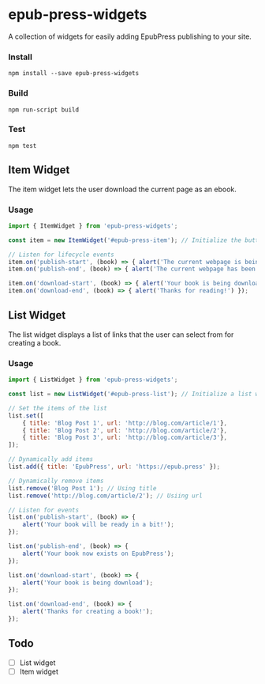 # epub-press-widgets

A collection of widgets for easily adding EpubPress publishing to your site.

### Install
```
npm install --save epub-press-widgets
```

### Build
```
npm run-script build
```

### Test
```
npm test
```

## Item Widget
The item widget lets the user download the current page as an ebook.

### Usage

```js
import { ItemWidget } from 'epub-press-widgets';

const item = new ItemWidget('#epub-press-item'); // Initialize the button within a container.

// Listen for lifecycle events
item.on('publish-start', (book) => { alert('The current webpage is being pressed!') });
item.on('publish-end', (book) => { alert('The current webpage has been published!') });

item.on('download-start', (book) => { alert('Your book is being downloaded!') });
item.on('download-end', (book) => { alert('Thanks for reading!') });
```

## List Widget
The list widget displays a list of links that the user can select from for creating a book.

### Usage

```js
import { ListWidget } from 'epub-press-widgets';

const list = new ListWidget('#epub-press-list'); // Initialize a list within a container.

// Set the items of the list
list.set([
    { title: 'Blog Post 1', url: 'http://blog.com/article/1'},
    { title: 'Blog Post 2', url: 'http://blog.com/article/2'},
    { title: 'Blog Post 3', url: 'http://blog.com/article/3'},
]);

// Dynamically add items
list.add({ title: 'EpubPress', url: 'https://epub.press' });

// Dynamically remove items
list.remove('Blog Post 1'); // Using title
list.remove('http://blog.com/article/2'); // Usiing url

// Listen for events
list.on('publish-start', (book) => {
    alert('Your book will be ready in a bit!');
});

list.on('publish-end', (book) => {
    alert('Your book now exists on EpubPress');
});

list.on('download-start', (book) => {
    alert('Your book is being download');
});

list.on('download-end', (book) => {
    alert('Thanks for creating a book!');
});
```

## Todo
- [ ] List widget
- [ ] Item widget
